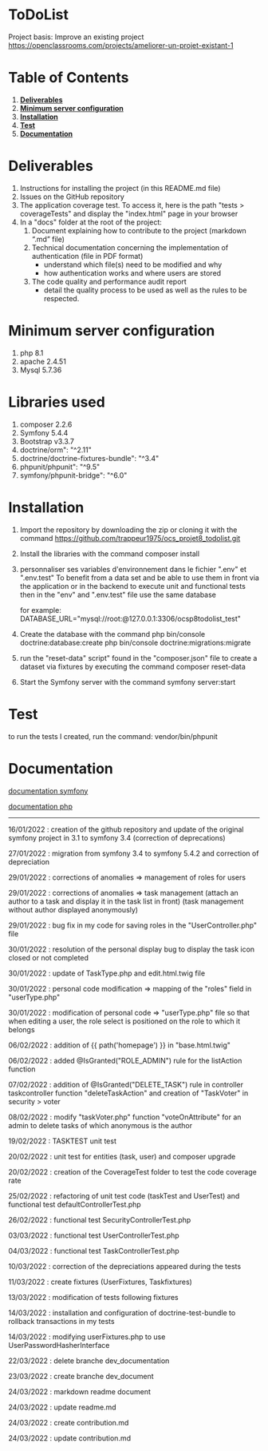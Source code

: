 ToDoList
========
Project basis: Improve an existing project 
https://openclassrooms.com/projects/ameliorer-un-projet-existant-1

# Table of Contents
1.  __[Deliverables ](#Deliverables)__
2.  __[Minimum server configuration](#Minimum-server-configuration)__
3.  __[Installation ](#Installation)__
4.  __[Test ](#Test)__
4.  __[Documentation ](#Documentation)__



# Deliverables
1. Instructions for installing the project (in this README.md file) 
2. Issues on the GitHub repository 
3. The application coverage test. To access it, here is the path "tests > coverageTests" and display the "index.html" page in your browser 
4. In a "docs" folder at the root of the project: 
    1. Document explaining how to contribute to the project (markdown “.md” file) 
    2. Technical documentation concerning the implementation of authentication (file in PDF format) 
        * understand which file(s) need to be modified and why 
        * how authentication works and where users are stored 
    3. The code quality and performance audit report
        * detail the quality process to be used as well as the rules to be respected.

# Minimum server configuration
1. php 8.1
2. apache 2.4.51
3. Mysql 5.7.36
 
# Libraries used
1. composer 2.2.6
2. Symfony 5.4.4
3. Bootstrap v3.3.7  
4. doctrine/orm": "^2.11"
5. doctrine/doctrine-fixtures-bundle": "^3.4"
6. phpunit/phpunit": "^9.5"
7. symfony/phpunit-bridge": "^6.0"

# Installation
1. Import the repository by downloading the zip or cloning it with the command
    https://github.com/trappeur1975/ocs_projet8_todolist.git

2. Install the libraries with the command 
    composer install

3. personnaliser ses variables d'environnement dans le fichier ".env" et ".env.test"
    To benefit from a data set and be able to use them in front via the application or in the backend to execute unit and functional tests then in the "env" and ".env.test" file use the same database 

    for example: DATABASE_URL="mysql://root:@127.0.0.1:3306/ocsp8todolist_test" 

4. Create the database with the command
    php bin/console doctrine:database:create
    php bin/console doctrine:migrations:migrate

5. run the "reset-data" script" found in the "composer.json" file to create a dataset via fixtures by executing the command
    composer reset-data 

6. Start the Symfony server with the command
    symfony server:start

# Test
to run the tests I created, run the command: 
    vendor/bin/phpunit

# Documentation
[documentation symfony](https://symfony.com/doc/5.4/setup.html)

[documentation php](https://phpunit.readthedocs.io/en/latest/installation.html#requirements)

---

16/01/2022 : creation of the github repository and update of the original symfony project in 3.1 to symfony 3.4 (correction of deprecations) 

27/01/2022 : migration from symfony 3.4 to symfony 5.4.2 and correction of depreciation

29/01/2022 : corrections of anomalies => management of roles for users

29/01/2022 : corrections of anomalies => task management (attach an author to a task and display it in the task list in front) (task management without author displayed anonymously)

29/01/2022 : bug fix in my code for saving roles in the "UserController.php" file

30/01/2022 : resolution of the personal display bug to display the task icon closed or not completed

30/01/2022 : update of TaskType.php and edit.html.twig file

30/01/2022 : personal code modification => mapping of the "roles" field in "userType.php"

30/01/2022 : modification of personal code => "userType.php" file so that when editing a user, the role select is positioned on the role to which it belongs

06/02/2022 : addition of {{ path('homepage') }} in "base.html.twig"

06/02/2022 : added @IsGranted("ROLE_ADMIN") rule for the listAction function

07/02/2022 : addition of @IsGranted("DELETE_TASK") rule in controller taskcontroller function "deleteTaskAction" and creation of "TaskVoter" in security > voter

08/02/2022 : modify "taskVoter.php" function "voteOnAttribute" for an admin to delete tasks of which anonymous is the author

19/02/2022 : TASKTEST unit test

20/02/2022 : unit test for entities (task, user) and composer upgrade

20/02/2022 : creation of the CoverageTest folder to test the code coverage rate

25/02/2022 : refactoring of unit test code (taskTest and UserTest) and functional test defaultControllerTest.php

26/02/2022 : functional test SecurityControllerTest.php

03/03/2022 : functional test UserControllerTest.php

04/03/2022 : functional test TaskControllerTest.php

10/03/2022 : correction of the depreciations appeared during the tests

11/03/2022 : create fixtures (UserFixtures, Taskfixtures)

13/03/2022 : modification of tests following fixtures

14/03/2022 : installation and configuration of doctrine-test-bundle to rollback transactions in my tests

14/03/2022 : modifying userFixtures.php to use UserPasswordHasherInterface 

22/03/2022 : delete branche dev_documentation

23/03/2022 : create branche dev_document

24/03/2022 : markdown readme document

24/03/2022 : update readme.md

24/03/2022 : create contribution.md

24/03/2022 : update contribution.md 